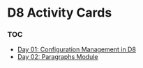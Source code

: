 # D8 Activity Cards

### TOC
- [Day 01: Configuration Management in D8](./01)
- [Day 02: Paragraphs Module](./02)